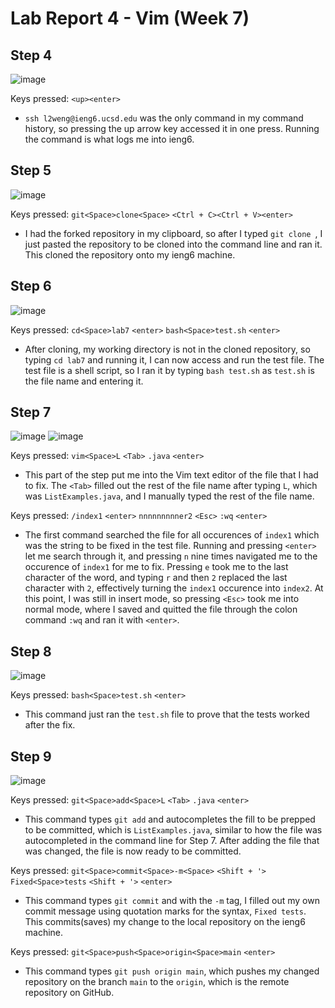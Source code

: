 # Lab Report 4 - Vim (Week 7) 

## Step 4

![image](https://github.com/leoweng05/cse15l-lab-reports/assets/62259208/668779be-5e54-4182-88aa-a8315c9de72e)

Keys pressed: `<up><enter>` 
* `ssh l2weng@ieng6.ucsd.edu` was the only command in my command history, so pressing the up arrow key accessed it in one press. Running the command is what logs me into ieng6.

## Step 5

![image](https://github.com/leoweng05/cse15l-lab-reports/assets/62259208/a93b7f5d-9884-4f21-9815-e4d1f8f095e5)

Keys pressed: `git<Space>clone<Space>` `<Ctrl + C><Ctrl + V><enter>` 
* I had the forked repository in my clipboard, so after I typed `git clone `, I just pasted the repository to be cloned into the command line and ran it. This cloned the repository onto my ieng6 machine.

## Step 6

![image](https://github.com/leoweng05/cse15l-lab-reports/assets/62259208/41ab462b-c246-44e4-a2e4-1f6630a413a2)

Keys pressed: `cd<Space>lab7` `<enter>` `bash<Space>test.sh` `<enter>` 
* After cloning, my working directory is not in the cloned repository, so typing `cd lab7` and running it, I can now access and run the test file. The test file is a shell script, so I ran it by typing `bash test.sh` as `test.sh` is the file name and entering it. 

## Step 7

![image](https://github.com/leoweng05/cse15l-lab-reports/assets/62259208/89ee859d-495a-4a97-822f-b539d4b11eb0)
![image](https://github.com/leoweng05/cse15l-lab-reports/assets/62259208/742b9b1f-e883-4464-b5e9-f439f03242cd)

Keys pressed: `vim<Space>L` `<Tab>` `.java` `<enter>` 
* This part of the step put me into the Vim text editor of the file that I had to fix. The `<Tab>` filled out the rest of the file name after typing `L`, which was `ListExamples.java`, and I manually typed the rest of the file name. 

Keys pressed: `/index1` `<enter>` `nnnnnnnnner2` `<Esc>` `:wq` `<enter>` 
* The first command searched the file for all occurences of `index1` which was the string to be fixed in the test file. Running and pressing `<enter>` let me search through it, and pressing `n` nine times navigated me to the occurence of `index1` for me to fix. Pressing `e` took me to the last character of the word, and typing `r` and then `2` replaced the last character with `2`, effectively turning the `index1` occurence into `index2`. At this point, I was still in insert mode, so pressing `<Esc>` took me into normal mode, where I saved and quitted the file through the colon command `:wq` and ran it with `<enter>`.

## Step 8

![image](https://github.com/leoweng05/cse15l-lab-reports/assets/62259208/77625ff8-5053-4144-b91b-a40ef7ceb0d1)

Keys pressed:  `bash<Space>test.sh` `<enter>` 
* This command just ran the `test.sh` file to prove that the tests worked after the fix.

## Step 9

![image](https://github.com/leoweng05/cse15l-lab-reports/assets/62259208/409749c3-81f0-46ab-b4d2-1fda8413d696)

Keys pressed: `git<Space>add<Space>L` `<Tab>` `.java` `<enter>`
* This command types `git add` and autocompletes the fill to be prepped to be committed, which is `ListExamples.java`, similar to how the file was autocompleted in the command line for Step 7. After adding the file that was changed, the file is now ready to be committed.

Keys pressed: `git<Space>commit<Space>-m<Space>` `<Shift + '>` `Fixed<Space>tests` `<Shift + '>` `<enter>`
* This command types `git commit` and with the `-m` tag, I filled out my own commit message using quotation marks for the syntax, `Fixed tests`. This commits(saves) my change to the local repository on the ieng6 machine.

Keys pressed: `git<Space>push<Space>origin<Space>main` `<enter>` 
* This command types `git push origin main`, which pushes my changed repository on the branch `main` to the `origin`, which is the remote repository on GitHub.
